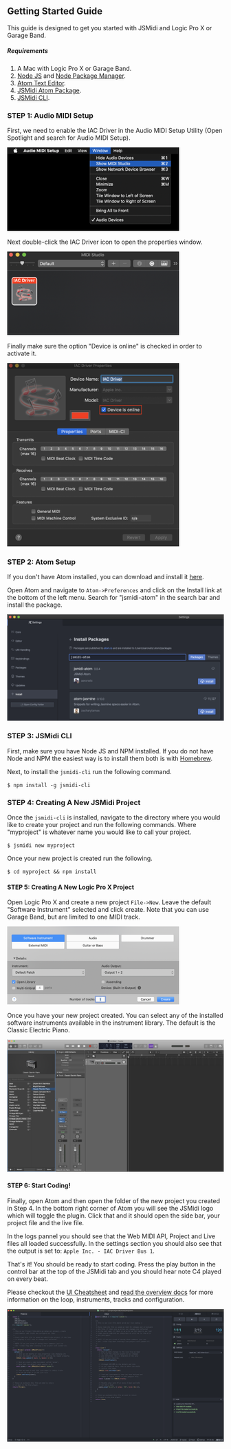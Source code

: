 ## Getting Started Guide

This guide is designed to get you started with JSMidi and Logic Pro X or
Garage Band.

##### Requirements

1. A Mac with Logic Pro X or Garage Band.
2. [Node JS](https://nodejs.org) and [Node Package Manager](https://www.npmjs.com).
3. [Atom Text Editor](https://atom.io).
4. [JSMidi Atom Package](https://atom.io/packages/jsmidi-atom).
5. [JSMidi CLI](https://github.com/aaronats/jsmidi-cli).

### STEP 1: Audio MIDI Setup

First, we need to enable the IAC Driver in the Audio MIDI Setup Utility (Open Spotlight
and search for Audio MIDI Setup).

<img src="assets/audio-midi-setup.png" width="400" alt="midi-setup" />

Next double-click the IAC Driver icon to open the properties window.

<img src="assets/iac-icon.png" width="400" alt="midi-setup" />

Finally make sure the option "Device is online" is checked in order to activate it.

<img src="assets/iac-bus-setup.png" width="400" alt="iac-bus-setup" />

### STEP 2: Atom Setup

If you don't have Atom installed, you can download and install it [here](https://atom.io).

Open Atom and navigate to ``Atom->Preferences`` and click on the Install link at the bottom of
the left menu. Search for "jsmidi-atom" in the search bar and install the package.

<img src="assets/jsmidi-plugin-install.png" alt="midi-setup" />

### STEP 3: JSMidi CLI

First, make sure you have Node JS and NPM installed. If you do not have Node and NPM
the easiest way is to install them both is with [Homebrew](https://brew.sh/).

Next, to install the `jsmidi-cli` run the following command.

```
$ npm install -g jsmidi-cli
```

### STEP 4: Creating A New JSMidi Project

Once the `jsmidi-cli` is installed, navigate to the directory where you would like to create
your project and run the following commands. Where "myproject" is whatever name you
would like to call your project.

```
$ jsmidi new myproject
```

Once your new project is created run the following.

```
$ cd myproject && npm install
```

#### STEP 5: Creating A New Logic Pro X Project

Open Logic Pro X and create a new project `File->New`. Leave the default
"Software Instrument" selected and click create. Note that you can use Garage Band,
but are limited to one MIDI track.

<img src="assets/new-logic-project.png" width="400" alt="new-logic-project" />


Once you have your new project created. You can select any of the installed software
instruments available in the instrument library. The default is the Classic Electric
Piano.

<img src="assets/logic-project.png" alt="logic-project" />

#### STEP 6: Start Coding!

Finally, open Atom and then open the folder of the new project you created in Step 4.
In the bottom right corner of Atom you will see the JSMidi logo which will toggle the
plugin. Click that and it should open the side bar, your project file and the live file.

In the logs pannel you should see that the Web MIDI API, Project and Live files all
loaded successfully. In the settings section you should also see that the output is
set to: `Apple Inc. - IAC Driver Bus 1`.

That's it! You should be ready to start coding. Press the play button in the control bar
at the top of the JSMidi tab and you should hear note C4 played on every beat.

Please checkout the [UI Cheatsheet](https://github.com/aaronats/jsmidi-atom) and
[read the overview docs](https://github.com/aaronats/jsmidi#jsmidi-overview) for
more information on the loop, instruments, tracks and configuration.

<img src="assets/jsmidi-atom.png" alt="jsmidi-atom" />
